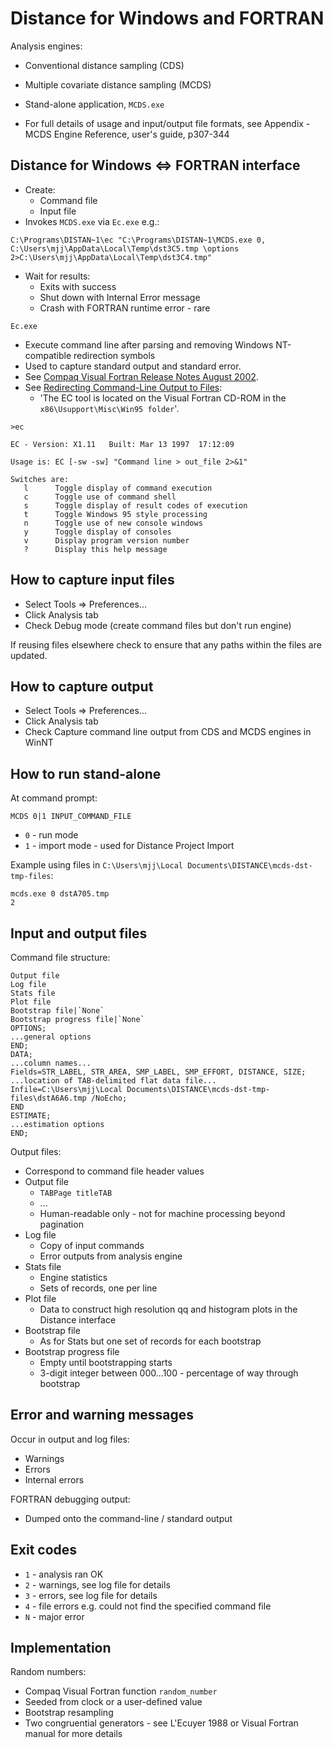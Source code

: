 Distance for Windows and FORTRAN
================================

Analysis engines:

* Conventional distance sampling (CDS)
* Multiple covariate distance sampling (MCDS)

* Stand-alone application, `MCDS.exe`
* For full details of usage and input/output file formats, see Appendix - MCDS Engine Reference, user's guide, p307-344

Distance for Windows <=> FORTRAN interface
------------------------------------------

* Create:
  - Command file
  - Input file
* Invokes `MCDS.exe` via `Ec.exe` e.g.:

<p/>

    C:\Programs\DISTAN~1\ec "C:\Programs\DISTAN~1\MCDS.exe 0, C:\Users\mjj\AppData\Local\Temp\dst3C5.tmp \options 2>C:\Users\mjj\AppData\Local\Temp\dst3C4.tmp" 

* Wait for results:
  - Exits with success
  - Shut down with Internal Error message
  - Crash with FORTRAN runtime error - rare

`Ec.exe` 

* Execute command line after parsing and removing Windows NT-compatible redirection symbols
* Used to capture standard output and standard error.
* See [Compaq Visual Fortran Release Notes August 2002](http://h21007.www2.hp.com/portal/download/files/unprot/Fortran/docs/visual/relnotes.htm).
* See [Redirecting Command-Line Output to Files](https://www.xlsoft.com/jp/products/intel/cvf/docs/vf-html_e/pg/pgsredir.htm):
  - 'The EC tool is located on the Visual Fortran CD-ROM in the `x86\Usupport\Misc\Win95 folder`'.

<p/>

    >ec

    EC - Version: X1.11   Built: Mar 13 1997  17:12:09

    Usage is: EC [-sw -sw] "Command line > out_file 2>&1"

    Switches are:
       l      Toggle display of command execution
       c      Toggle use of command shell
       s      Toggle display of result codes of execution
       t      Toggle Windows 95 style processing
       n      Toggle use of new console windows
       y      Toggle display of consoles
       v      Display program version number
       ?      Display this help message

How to capture input files
--------------------------

* Select Tools => Preferences...
* Click Analysis tab
* Check Debug mode (create command files but don't run engine)

If reusing files elsewhere check to ensure that any paths within the files are updated.

How to capture output
---------------------

* Select Tools => Preferences...
* Click Analysis tab
* Check Capture command line output from CDS and MCDS engines in WinNT

How to run stand-alone
----------------------

At command prompt:

    MCDS 0|1 INPUT_COMMAND_FILE

* `0` - run mode
* `1` - import mode - used for Distance Project Import

Example using files in `C:\Users\mjj\Local Documents\DISTANCE\mcds-dst-tmp-files`:

    mcds.exe 0 dstA705.tmp
    2

Input and output files
----------------------

Command file structure:

    Output file
    Log file
    Stats file
    Plot file
    Bootstrap file|`None`
    Bootstrap progress file|`None`
    OPTIONS;
    ...general options
    END;
    DATA;
    ...column names...
    Fields=STR_LABEL, STR_AREA, SMP_LABEL, SMP_EFFORT, DISTANCE, SIZE;
    ...location of TAB-delimited flat data file...
    Infile=C:\Users\mjj\Local Documents\DISTANCE\mcds-dst-tmp-files\dstA6A6.tmp /NoEcho;
    END
    ESTIMATE;
    ...estimation options
    END;


Output files:

* Correspond to command file header values
* Output file
  - `TABPage titleTAB`
  - ...
  - Human-readable only - not for machine processing beyond pagination
* Log file
  - Copy of input commands
  - Error outputs from analysis engine
* Stats file
  - Engine statistics
  - Sets of records, one per line
* Plot file
  - Data to construct high resolution qq and histogram plots in the Distance interface
* Bootstrap file
  - As for Stats but one set of records for each bootstrap
* Bootstrap progress file
  - Empty until bootstrapping starts
  - 3-digit integer between 000...100 - percentage of way through bootstrap

Error and warning messages
--------------------------

Occur in output and log files:

* Warnings
* Errors
* Internal errors

FORTRAN debugging output:

* Dumped onto the command-line / standard output

Exit codes
----------

* `1` - analysis ran OK
* `2` - warnings, see log file for details
* `3` - errors, see log file for details
* `4` - file errors e.g. could not find the specified command file
* `N` - major error

Implementation
--------------

Random numbers:

* Compaq Visual Fortran function `random_number`
* Seeded from clock or a user-defined value
* Bootstrap resampling
* Two congruential generators - see L'Ecuyer 1988 or Visual Fortran manual for more details
